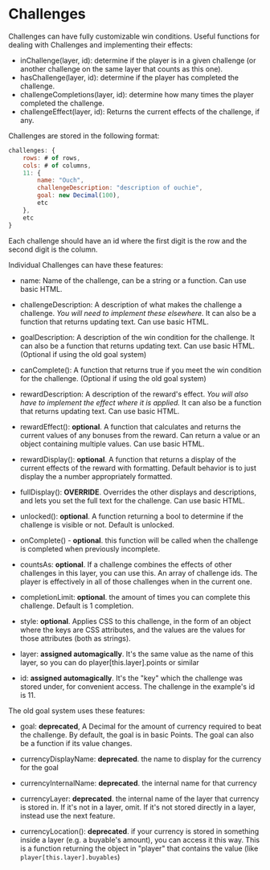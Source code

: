 # Challenges

Challenges can have fully customizable win conditions. Useful functions for dealing with Challenges and implementing their effects:

- inChallenge(layer, id): determine if the player is in a given challenge (or another challenge on the same layer that counts as this one).
- hasChallenge(layer, id): determine if the player has completed the challenge.
- challengeCompletions(layer, id): determine how many times the player completed the challenge.
- challengeEffect(layer, id): Returns the current effects of the challenge, if any.

Challenges are stored in the following format:

```js
challenges: {
    rows: # of rows,
    cols: # of columns,
    11: {
        name: "Ouch",
        challengeDescription: "description of ouchie",
        goal: new Decimal(100),
        etc
    },
    etc
}
```

Each challenge should have an id where the first digit is the row and the second digit is the column.

Individual Challenges can have these features:

- name: Name of the challenge, can be a string or a function. Can use basic HTML.

- challengeDescription: A description of what makes the challenge a challenge. *You will need to implement these elsewhere.* It can also be a function that returns updating text. Can use basic HTML.

- goalDescription: A description of the win condition for the challenge. It can also be a function that returns updating text.
    Can use basic HTML. (Optional if using the old goal system)

- canComplete(): A function that returns true if you meet the win condition for the challenge. (Optional if using the old goal system)

- rewardDescription: A description of the reward's effect. *You will also have to implement the effect where it is applied.* It can also be a function that returns updating text. Can use basic HTML.

- rewardEffect(): **optional**. A function that calculates and returns the current values of any bonuses from the reward. Can return a value or an object containing multiple values. Can use basic HTML.

- rewardDisplay(): **optional**. A function that returns a display of the current effects of the reward with formatting. Default behavior is to just display the a number appropriately formatted.

- fullDisplay(): **OVERRIDE**. Overrides the other displays and descriptions, and lets you set the full text for the challenge. Can use basic HTML.

- unlocked(): **optional**. A function returning a bool to determine if the challenge is visible or not. Default is unlocked.

- onComplete() - **optional**. this function will be called when the challenge is completed when previously incomplete.

- countsAs: **optional**. If a challenge combines the effects of other challenges in this layer, you can use this. An array of challenge ids. The player is effectively in all of those challenges when in the current one.

- completionLimit: **optional**. the amount of times you can complete this challenge. Default is 1 completion.

- style: **optional**. Applies CSS to this challenge, in the form of an object where the keys are CSS attributes, and the values are the values for those attributes (both as strings).

- layer: **assigned automagically**. It's the same value as the name of this layer, so you can do player[this.layer].points or similar

- id: **assigned automagically**. It's the "key" which the challenge was stored under, for convenient access. The challenge in the example's id is 11.



The old goal system uses these features:

- goal: **deprecated**, A Decimal for the amount of currency required to beat the challenge. By default, the goal is in basic Points. The goal can also be a function if its value changes.

- currencyDisplayName: **deprecated**. the name to display for the currency for the goal

- currencyInternalName: **deprecated**. the internal name for that currency

- currencyLayer: **deprecated**. the internal name of the layer that currency is stored in. If it's not in a layer, omit. If it's not stored directly in a layer, instead use the next feature.

- currencyLocation(): **deprecated**. if your currency is stored in something inside a layer (e.g. a buyable's amount), you can access it this way. This is a function returning the object in "player" that contains the value (like `player[this.layer].buyables`)

